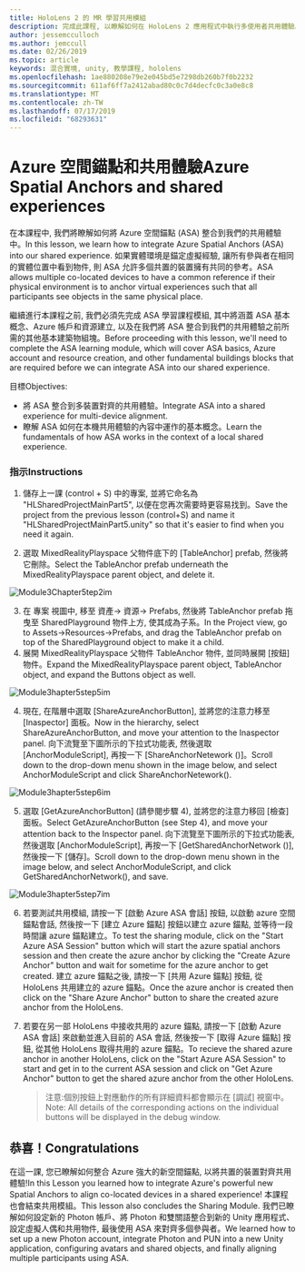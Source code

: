 ```yaml
---
title: HoloLens 2 的 MR 學習共用模組
description: 完成此課程, 以瞭解如何在 HoloLens 2 應用程式中執行多使用者共用體驗。
author: jessemcculloch
ms.author: jemccull
ms.date: 02/26/2019
ms.topic: article
keywords: 混合實境, unity, 教學課程, hololens
ms.openlocfilehash: 1ae880208e79e2e045bd5e7298db260b7f0b2232
ms.sourcegitcommit: 611af6ff7a2412abad80c0c7d4decfc0c3a0e8c8
ms.translationtype: MT
ms.contentlocale: zh-TW
ms.lasthandoff: 07/17/2019
ms.locfileid: "68293631"
---
```

# <a name="azure-spatial-anchors-and-shared-experiences"></a><span data-ttu-id="0e8ac-104">Azure 空間錨點和共用體驗</span><span class="sxs-lookup"><span data-stu-id="0e8ac-104">Azure Spatial Anchors and shared experiences</span></span>

<span data-ttu-id="0e8ac-105">在本課程中, 我們將瞭解如何將 Azure 空間錨點 (ASA) 整合到我們的共用體驗中。</span><span class="sxs-lookup"><span data-stu-id="0e8ac-105">In this lesson, we learn how to integrate Azure Spatial Anchors (ASA) into our shared experience.</span></span> <span data-ttu-id="0e8ac-106">如果實體環境是錨定虛擬經驗, 讓所有參與者在相同的實體位置中看到物件, 則 ASA 允許多個共置的裝置擁有共同的參考。</span><span class="sxs-lookup"><span data-stu-id="0e8ac-106">ASA allows multiple co-located devices to have a common reference if their physical environment is to anchor virtual experiences such that all participants see objects in the same physical place.</span></span>

<span data-ttu-id="0e8ac-107">繼續進行本課程之前, 我們必須先完成 ASA 學習課程模組, 其中將涵蓋 ASA 基本概念、Azure 帳戶和資源建立, 以及在我們將 ASA 整合到我們的共用體驗之前所需的其他基本建築物組塊。</span><span class="sxs-lookup"><span data-stu-id="0e8ac-107">Before proceeding with this lesson, we'll need to complete the ASA learning module, which will cover ASA basics, Azure account and resource creation, and other fundamental buildings blocks that are required before we can integrate ASA into our shared experience.</span></span>

<span data-ttu-id="0e8ac-108">目標</span><span class="sxs-lookup"><span data-stu-id="0e8ac-108">Objectives:</span></span>

- <span data-ttu-id="0e8ac-109">將 ASA 整合到多裝置對齊的共用體驗。</span><span class="sxs-lookup"><span data-stu-id="0e8ac-109">Integrate ASA into a shared experience for multi-device alignment.</span></span>
- <span data-ttu-id="0e8ac-110">瞭解 ASA 如何在本機共用體驗的內容中運作的基本概念。</span><span class="sxs-lookup"><span data-stu-id="0e8ac-110">Learn the fundamentals of how ASA works in the context of a local shared experience.</span></span>

### <a name="instructions"></a><span data-ttu-id="0e8ac-111">指示</span><span class="sxs-lookup"><span data-stu-id="0e8ac-111">Instructions</span></span>

1. <span data-ttu-id="0e8ac-112">儲存上一課 (control + S) 中的專案, 並將它命名為 "HLSharedProjectMainPart5", 以便在您再次需要時更容易找到。</span><span class="sxs-lookup"><span data-stu-id="0e8ac-112">Save the project from the previous lesson (control+S) and name it "HLSharedProjectMainPart5.unity" so that it's easier to find when you need it again.</span></span>

2. <span data-ttu-id="0e8ac-113">選取 MixedRealityPlayspace 父物件底下的 [TableAnchor] prefab, 然後將它刪除。</span><span class="sxs-lookup"><span data-stu-id="0e8ac-113">Select the TableAnchor prefab underneath the MixedRealityPlayspace parent object, and delete it.</span></span>

![Module3Chapter5tep2im](images/module3chapter5step2im.PNG)

3.  <span data-ttu-id="0e8ac-115">在 專案 視圖中, 移至 資產-> 資源-> Prefabs, 然後將 TableAnchor prefab 拖曳至 SharedPlayground 物件上方, 使其成為子系。</span><span class="sxs-lookup"><span data-stu-id="0e8ac-115">In the Project view, go to Assets->Resources->Prefabs, and drag the TableAnchor prefab on top of the SharedPlayground object to make it a child.</span></span>
4.  <span data-ttu-id="0e8ac-116">展開 MixedRealityPlayspace 父物件 TableAnchor 物件, 並同時展開 [按鈕] 物件。</span><span class="sxs-lookup"><span data-stu-id="0e8ac-116">Expand the MixedRealityPlayspace parent object, TableAnchor object, and expand the Buttons object as well.</span></span> 

![Module3hapter5step5im](images/module3chapter5step5im.PNG)

4. <span data-ttu-id="0e8ac-118">現在, 在階層中選取 [ShareAzureAnchorButton], 並將您的注意力移至 [Inaspector] 面板。</span><span class="sxs-lookup"><span data-stu-id="0e8ac-118">Now in the hierarchy, select ShareAzureAnchorButton, and move your attention to the Inaspector panel.</span></span> <span data-ttu-id="0e8ac-119">向下流覽至下圖所示的下拉式功能表, 然後選取 [AnchorModuleScript], 再按一下 [ShareAnchorNetework ()]。</span><span class="sxs-lookup"><span data-stu-id="0e8ac-119">Scroll down to the drop-down menu shown in the image below, and select AnchorModuleScript and click ShareAnchorNetework().</span></span>

![Module3hapter5step6im](images/module3chapter5step6im.PNG)

5. <span data-ttu-id="0e8ac-121">選取 [GetAzureAnchorButton] (請參閱步驟 4), 並將您的注意力移回 [檢查] 面板。</span><span class="sxs-lookup"><span data-stu-id="0e8ac-121">Select GetAzureAnchorButton (see Step 4), and move your attention back to the Inspector panel.</span></span> <span data-ttu-id="0e8ac-122">向下流覽至下圖所示的下拉式功能表, 然後選取 [AnchorModuleScript], 再按一下 [GetSharedAnchorNetwork ()], 然後按一下 [儲存]。</span><span class="sxs-lookup"><span data-stu-id="0e8ac-122">Scroll down to the drop-down menu shown in the image below, and select AnchorModuleScript, and click GetSharedAnchorNetwork(), and save.</span></span>

![Module3hapter5step7im](images/module3chapter5step7im.PNG)

6. <span data-ttu-id="0e8ac-124">若要測試共用模組, 請按一下 [啟動 Azure ASA 會話] 按鈕, 以啟動 azure 空間錨點會話, 然後按一下 [建立 Azure 錨點] 按鈕以建立 azure 錨點, 並等待一段時間讓 azure 錨點建立。</span><span class="sxs-lookup"><span data-stu-id="0e8ac-124">To test the sharing module, click on the "Start Azure ASA Session" button which will start the azure spatial anchors session and then create the azure anchor by clicking the "Create Azure Anchor" button and wait for sometime for the azure anchor to get created.</span></span> <span data-ttu-id="0e8ac-125">建立 azure 錨點之後, 請按一下 [共用 Azure 錨點] 按鈕, 從 HoloLens 共用建立的 azure 錨點。</span><span class="sxs-lookup"><span data-stu-id="0e8ac-125">Once the azure anchor is created then click on the "Share Azure Anchor" button to share the created azure anchor from the HoloLens.</span></span>

7. <span data-ttu-id="0e8ac-126">若要在另一部 HoloLens 中接收共用的 azure 錨點, 請按一下 [啟動 Azure ASA 會話] 來啟動並進入目前的 ASA 會話, 然後按一下 [取得 Azure 錨點] 按鈕, 從其他 HoloLens 取得共用的 azure 錨點。</span><span class="sxs-lookup"><span data-stu-id="0e8ac-126">To recieve the shared azure anchor in another HoloLens, click on the "Start Azure ASA Session" to start and get in to the current ASA session and click on "Get Azure Anchor" button to get the shared azure anchor from the other HoloLens.</span></span>

   > <span data-ttu-id="0e8ac-127">注意:個別按鈕上對應動作的所有詳細資料都會顯示在 [調試] 視窗中。</span><span class="sxs-lookup"><span data-stu-id="0e8ac-127">Note: All details of the corresponding actions on the individual buttons will be displayed in the debug window.</span></span>

## <a name="congratulations"></a><span data-ttu-id="0e8ac-128">恭喜！</span><span class="sxs-lookup"><span data-stu-id="0e8ac-128">Congratulations</span></span>

<span data-ttu-id="0e8ac-129">在這一課, 您已瞭解如何整合 Azure 強大的新空間錨點, 以將共置的裝置對齊共用體驗!</span><span class="sxs-lookup"><span data-stu-id="0e8ac-129">In this Lesson you learned how to integrate Azure's powerful new Spatial Anchors to align co-located devices in a shared experience!</span></span> <span data-ttu-id="0e8ac-130">本課程也會結束共用模組。</span><span class="sxs-lookup"><span data-stu-id="0e8ac-130">This lesson also concludes the Sharing Module.</span></span> <span data-ttu-id="0e8ac-131">我們已瞭解如何設定新的 Photon 帳戶、將 Photon 和雙關語整合到新的 Unity 應用程式、設定虛擬人偶和共用物件, 最後使用 ASA 來對齊多個參與者。</span><span class="sxs-lookup"><span data-stu-id="0e8ac-131">We learned how to set up a new Photon account, integrate Photon and PUN into a new Unity application, configuring avatars and shared objects, and finally aligning multiple participants using ASA.</span></span> 

